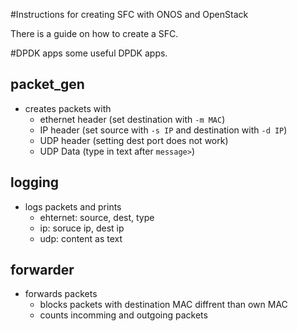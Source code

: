 #Instructions for creating SFC with ONOS and OpenStack

There is a guide on how to create a SFC.

#DPDK apps
some useful DPDK apps.

## packet_gen

- creates packets with
    + ethernet header (set destination with `-m MAC`)
    + IP header (set source with `-s IP` and destination with `-d IP`)
    + UDP header (setting dest port does not work)
    + UDP Data (type in text after `message>`)

## logging

- logs packets and prints
    + ehternet: source, dest, type
    + ip: soruce ip, dest ip
    + udp: content as text

## forwarder

- forwards packets
    + blocks packets with destination MAC diffrent than own MAC
    + counts incomming and outgoing packets